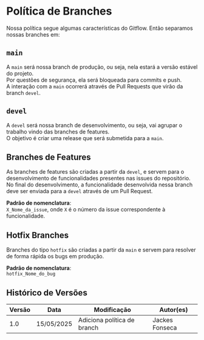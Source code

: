 # Política de Branches

Nossa política segue algumas características do Gitflow. Então separamos nossas branches em:

## `main`

A `main` será nossa branch de produção, ou seja, nela estará a versão estável do projeto.  
Por questões de segurança, ela será bloqueada para commits e push.  
A interação com a `main` ocorrerá através de Pull Requests que virão da branch `devel`.

## `devel`

A `devel` será nossa branch de desenvolvimento, ou seja, vai agrupar o trabalho vindo das branches de features.  
O objetivo é criar uma release que será submetida para a `main`.

## Branches de Features

As branches de features são criadas a partir da `devel`, e servem para o desenvolvimento de funcionalidades presentes nas issues do repositório.  
No final do desenvolvimento, a funcionalidade desenvolvida nessa branch deve ser enviada para a `devel` através de um Pull Request.

**Padrão de nomenclatura**:  
`X_Nome_da_issue`, onde `X` é o número da issue correspondente à funcionalidade.

## Hotfix Branches

Branches do tipo `hotfix` são criadas a partir da `main` e servem para resolver de forma rápida os bugs em produção.

**Padrão de nomenclatura**:  
`hotfix_Nome_do_bug`

## Histórico de Versões

| Versão | Data       | Modificação                | Autor(es)         |
|--------|------------|----------------------------|-------------------|
|   1.0  | 15/05/2025 | Adiciona política de branch   | Jackes Fonseca         |